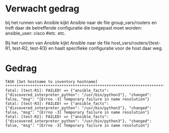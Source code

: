 # Verwacht gedrag
bij het runnen van Ansible kijkt Ansible naar de file group_vars/routers en treft daar de betreffende configuratie die toegepast moet worden:
ansible_user: cisco #etc. etc.

Bij het runnen van Ansible kijkt Ansible naar de file host_vars/routers/{test-R1, test-R2, test-R3} en haalt specifieke configuratie voor de host daar weg.

# Gedrag 
```
TASK [Set hostname to inventory hostname] **************************************************************************************************************************************
fatal: [test-R1]: FAILED! => {"ansible_facts": {"discovered_interpreter_python": "/usr/bin/python3"}, "changed": false, "msg": "[Errno -3] Temporary failure in name resolution"}
fatal: [test-R3]: FAILED! => {"ansible_facts": {"discovered_interpreter_python": "/usr/bin/python3"}, "changed": false, "msg": "[Errno -3] Temporary failure in name resolution"}
fatal: [test-R2]: FAILED! => {"ansible_facts": {"discovered_interpreter_python": "/usr/bin/python3"}, "changed": false, "msg": "[Errno -3] Temporary failure in name resolution"}
```

